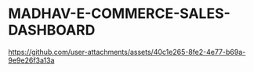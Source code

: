 # MADHAV-E-COMMERCE-SALES-DASHBOARD
https://github.com/user-attachments/assets/40c1e265-8fe2-4e77-b69a-9e9e26f3a13a
